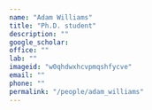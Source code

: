 ```yaml
---
name: "Adam Williams"
title: "Ph.D. student"
description: ""
google_scholar:
office: ""
lab: ""
imageid: "w0qhdwxhcvpmqshfycve"
email: ""
phone: ""
permalink: "/people/adam_williams"
---
```

